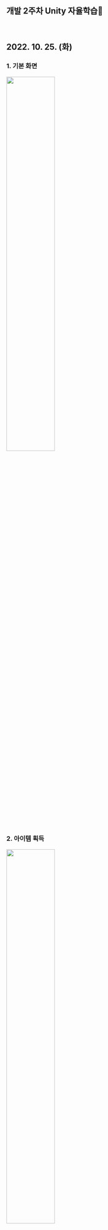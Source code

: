 ## 개발 2주차 Unity 자율학습👼
<br>

## 2022. 10. 25. (화)

### 1. 기본 화면
<img src="./img/221025_1.png" width="50%">

### 2. 아이템 획득
<img src="./img/221025_2.png" width="50%">

### 3. 스테이지 이동
<img src="./img/221025_3.png" width="50%">

<br><br>

## 2022. 10. 26. (수)
### 1. 대화창 및 Asset 적용
<img src="./img/221026_1.png" width="50%">

### 2. 떨어짐 방지 벽 설치
<img src="./img/221026_2.png" width="50%">

<br><br>

## 2022. 10. 27. (목)
### 1. 시작화면
<img src="./img/221027_1.png" width="50%">

### 2. 아이템 먹기 게임
<img src="./img/221027_2.png" width="50%">

### 3. 게임 후 NPC 채팅
<img src="./img/221027_3.png" width="50%">

### 4. 지도 및 현위치
<img src="./img/221027_4.png" width="50%">

### 5. 게임 완료 후 씬 이동
<img src="./img/221027_5.png" width="50%">

### 6. NPC 채팅
<div>
    <img src="./img/221027_6.png" width="30%">
    <img src="./img/221027_7.png" width="30%">
    <img src="./img/221027_8.png" width="30%">
</div>

### 7. 사물 채팅
<div>
    <img src="./img/221027_9.png" width="30%">
    <img src="./img/221027_10.png" width="30%">
</div>

<br><br>

## 2022. 10. 28. (금)
### 1. 채팅 구현

<br><br>

## 2022. 10. 30. (월)
### 1. 퀘스트 구현

<br><br>

## 2022. 11. 01. (화)
### 1. Scene0 구현

### 1. Scene2 구현

<br><br>

## 2022. 11. 02. (수)
### 1. Move, Chatting, Fade 컴포넌트 적용

<br><br>

## 2022. 11. 03. (목)
### 1. Chatting 개선

### 2. 충돌 개선

<br><br>

## 2022. 11. 04. (금)
### 1. Chatting 개선 (진행중)

### 2. Fade In/Out 개선

<br><br>

## 2022. 11. 07. (월)
### 1. Fade 개선 적용

### 2. 캐릭터 Asset 및 애니메이션 적용

### 3. Asset 통합 작업

<br><br>

## 2022. 11. 08. (화)
### 1. 캐릭터 Asset 및 애니메이션 적용

### 2. Navigation 생성

<br><br>

## 2022. 11. 09. (화)
### 1. Navigation 적용

### 2. 게시판 생성

### 3. Map 구성

<br><br>

## 2022. 11. 10. (수)
### 1. Navigation 개선 및 모든 씬 적용

### 2. Map 구성

### 3. 모든 씬 소스 통합 및 테스트